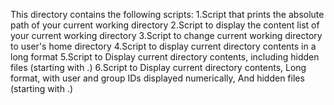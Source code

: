 This directory contains the following scripts:
1.Script that prints the absolute path of your current working directory
2.Script to display the content list of your current working directory
3.Script to change current working directory to user's home directory
4.Script to display current directory contents in a long format
5.Script to Display current directory contents, including hidden files (starting with .)
6.Script to Display current directory contents, Long format, with user and group IDs displayed numerically, And hidden files (starting with .) 

